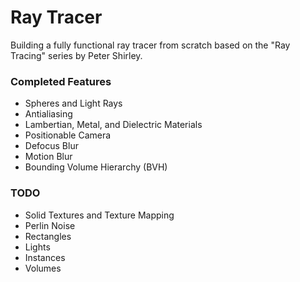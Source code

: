 # Ray Tracer

Building a fully functional ray tracer from scratch based on the "Ray Tracing" series by Peter Shirley.

### Completed Features

- Spheres and Light Rays
- Antialiasing
- Lambertian, Metal, and Dielectric Materials
- Positionable Camera
- Defocus Blur
- Motion Blur
- Bounding Volume Hierarchy (BVH)

### TODO

- Solid Textures and Texture Mapping
- Perlin Noise
- Rectangles
- Lights
- Instances
- Volumes

